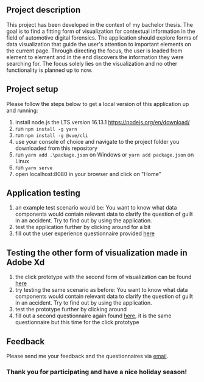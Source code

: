 ## Project description

This project has been developed in the context of my bachelor thesis. The goal is to find a fitting form of visualization for contextual information in the field of automotive digital forensics. The application should explore forms of data visualization that guide the user's attention to important elements on the current page. Through directing the focus, the user is leaded from element to element and in the end discovers the information they were searching for. 
The focus solely lies on the visualization and no other functionality is planned up to now. 

## Project setup

Please follow the steps below to get a local version of this application up and running:

1. install node.js the LTS version 16.13.1 https://nodejs.org/en/download/
2. run `npm install -g yarn`
3. run `npm install -g @vue/cli`
4. use your console of choice and navigate to the project folder you downloaded from this repository
5. run `yarn add .\package.json` on Windows or `yarn add package.json` on Linux
6. run `yarn serve`
7. open localhost:8080 in your browser and click on "Home"

## Application testing

1. an example test scenario would be: You want to know what data components would contain relevant data to clarify the question of guilt in an accident. Try to find out by using the application.
2. test the application further by clicking around for a bit
3. fill out the user experience questionnaire provided [here](https://github.com/JulianGaensbauer/datatype_visualization_3/tree/master/Questionnaire)

## Testing the other form of visualization made in Adobe Xd

1. the click prototype with the second form of visualization can be found [here](https://xd.adobe.com/view/07e0e2ef-ee36-4742-8791-a904592eecc7-52b3/?fullscreen&hints=off) 
2. try testing the same scenario as before: You want to know what data components would contain relevant data to clarify the question of guilt in an accident. Try to find out by using the application.
3. test the prototype further by clicking around
4. fill out a second questionnaire again found [here](https://github.com/JulianGaensbauer/datatype_visualization_3/tree/master/Questionnaire), it is the same questionnaire but this time for the click prototype

## Feedback

Please send me your feedback and the questionnaires via [email](mailto:julian.gaensbauer@outlook.de).

### Thank you for participating and have a nice holiday season! 
